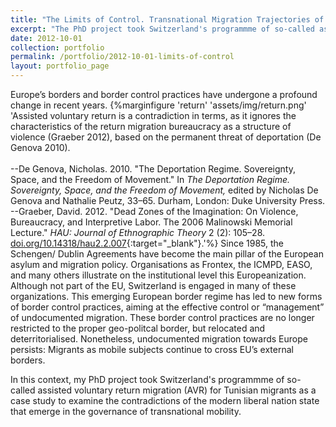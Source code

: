 ```yaml
---
title: "The Limits of Control. Transnational Migration Trajectories of Clandestine Tunisian Migrants and Assisted Return Between Governed Voluntariness and Repression"
excerpt: "The PhD project took Switzerland's programmme of so-called assisted voluntary return migration (AVR) for Tunisian migrants as a case study to examine the contradictions of the modern liberal nation state that emerge in the governance of transnational mobility ..."
date: 2012-10-01
collection: portfolio
permalink: /portfolio/2012-10-01-limits-of-control
layout: portfolio_page
---
```


Europe’s borders and border control practices have undergone a profound change in recent years.
{%marginfigure 'return' 'assets/img/return.png' 'Assisted voluntary return is a contradiction in terms, as it ignores the characteristics of the return migration bureaucracy as a structure of violence (Graeber 2012), based on the permanent threat of deportation (De Genova 2010).
<br>
<br>--De Genova, Nicholas. 2010. "The Deportation Regime. Sovereignty, Space, and the Freedom of Movement." In *The Deportation Regime. Sovereignty, Space, and the Freedom of Movement,* edited by Nicholas De Genova and Nathalie Peutz, 33–65. Durham, London: Duke University Press.
<br>--Graeber, David. 2012. "Dead Zones of the Imagination: On Violence, Bureaucracy, and Interpretive Labor. The 2006 Malinowski Memorial Lecture." *HAU: Journal of Ethnographic Theory* 2 (2): 105–28. [doi.org/10.14318/hau2.2.007](https://doi.org/10.14318/hau2.2.007){:target="_blank"}.'%}
Since 1985, the Schengen/ Dublin Agreements have become the main pillar of the European asylum and migration policy. Organisations as Frontex, the ICMPD, EASO, and many others illustrate on the institutional level this Europeanization. Although not part of the EU, Switzerland is engaged in many of these organizations. This emerging European border regime has led to new forms of border control practices, aiming at the effective control or “management” of undocumented migration. These border control practices are no longer restricted to the proper geo-politcal border, but relocated and deterritorialised. Nonetheless, undocumented migration towards Europe persists: Migrants as mobile subjects continue to cross EU’s external borders.

In this context, my PhD project took Switzerland's programmme of so-called assisted voluntary return migration (AVR) for Tunisian migrants as a case study to examine the contradictions of the modern liberal nation state that emerge in the governance of transnational mobility.
